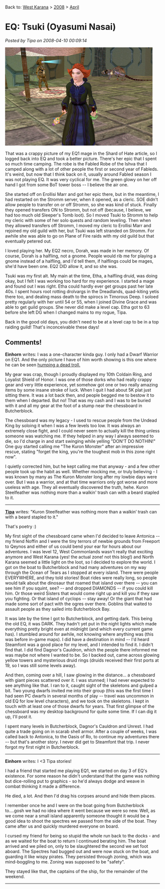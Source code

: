 Back to: [West Karana](/posts/westkarana.md) > [2008](/posts/2008/westkarana.md) > [April](./westkarana.md)
# EQ: Tsuki (Oyasumi Nasai)

*Posted by Tipa on 2008-04-10 00:09:14*

![eqgame-2008-04-09-20-11-01-28.jpg](../../../uploads/2008/04/eqgame-2008-04-09-20-11-01-28.jpg)

That was a crappy picture of my EQ1 mage in the Shard of Hate article, so I logged back into EQ and took a better picture. There's her epic that I spent so much time camping. The robe is the Fabled Robe of the Ishva that I camped along with a lot of other people the first or second year of Fableds. It's weird, but now that I think back on it, usually around Fabled season I was not playing EQ. It was very cyclical for me. The green glowy on her off hand I got from some BoT tower boss -- I believe the air one.

She started off on Erollisi Marr and got her epic there, but in the meantime, I had restarted on the Stromm server, when it opened, as a cleric. SOE didn't allow people to transfer on or off Stromm, so she was kind of stuck. Finally they opened transfers ON to Stromm, but not off (because, I believe, we had too much old Sleeper's Tomb loot). So I moved Tsuki to Stromm to help my cleric with some of her solo quests and random leveling. Then when they allowed transfers off Stromm, I moved my cleric to Erollisi Marr and rejoined my old guild with her, but Tsuki was left stranded on Stromm. For awhile she was able to go on Plane of Fire raids with my old guild but that eventually petered out.

I loved playing her. My EQ2 necro, Dorah, was made in her memory. Of course, Dorah is a halfling, not a gnome. People would rib me for playing a gnome instead of a halfling, and I'd tell them, if halflings could be mages, she'd have been one. EQ2 DID allow it, and so she was.

Tsuki was my first alt. My main at the time, Etha, a halfling druid, was doing okay, but I felt I was working too hard for my experience. I started a mage and found out I was right. Etha could hardly ever get groups past her late 40s. I spent hours root rotting drolvargs in the Dreadlands, quad-kiting yetis there too, and dealing mass death to the spirocs in Timorous Deep. I soloed pretty regularly with her until 54 or 55, when I joined Divine Grace and was able to get guild groups. She never did make a level cap. Etha got to 63 before she left DG when I changed mains to my rogue, Tipa.

Back in the good old days, you didn't need to be at a level cap to be in a top raiding guild! That's inconceivable these days!

## Comments!

**Einhorn** writes: I was a one-character kinda guy. I only had a Dwarf Warrior on EQ1. And the only picture I have of him worth showing is this one where he can be seen  [humping a dead troll.](http://img339.imageshack.us/img339/9400/humpdedoc6.jpg) 

My gear was crap, though I proudly displayed my 10th Coldain Ring, and Loyalist Shield of Honor. I was one of those dorks who had really crappy gear and very little experience, yet somehow got one or two really amazing items by some insane stroke of luck. When I quit I had about 5K plat just sitting there. It was a lot back then, and people begged me to bestow it to them when I departed. But no! That was my cash and I was to be buried with it and all my gear at the foot of a stump near the chessboard in Butcherblock.

The chessboard was my legacy - I used to rescue people from the Undead King by soloing it when I was a few levels too low. It was always an extremely close fight, and I could never seem to actually kill the thing unless someone was watching me. If they helped in any way I always seemed to die, so I'd charge in and start swinging while yelling "DON'T DO NOTHIN!" One guy started calling me "The Kuron Monster" after an impressive rescue, stating "forget the king, you're the toughest mob in this zone right now".

I quietly corrected him, but he kept calling me that anyway - and a few other people took up the habit as well. Whether mocking me, or truly believing - I was known by many as The Kuron Monster long after my lowbie days were over. But I was a warrior, and at that time warriors only got worse and more useless with age. They all eventually discovered the truth, hehe. Kuron Steelfeather was nothing more than a walkin' trash can with a beard stapled to it.

---

**[Tipa](https://chasingdings.com)** writes: "Kuron Steelfeather was nothing more than a walkin’ trash can with a beard stapled to it."

That's poetry :)

My first sight of the chessboard came when I'd decided to leave Antonica -- my friend Noffin and I were the tiny terrors of newbie grounds from Freeport to Qeynos and either of us could bend your ear for hours about our adventures. I was level 12, West Commonlands wasn't really that exciting anymore and West Karana (yes! the actual zone! not this blog!) and North Karana seemed a little light on the loot, so I decided to explore the world. I got on the boat to Butcherblock and had many adventures on my way through the Ocean of Tears as I stopped at every island. There were people EVERYWHERE, and they told stories! Boat rides were really long, so people would talk about the dinosaur that roamed that island over there -- you can see him if you squint, see? -- and dropped DIAMONDS -- if you could kill him. Or those weird Sisters that would come right up and kill you if they saw you fighting. Or that island of cyclops -- stay away! Or the giant that had made some sort of pact with the ogres over there. Goblins that waited to assault people as they sailed into Butcherblock Bay.

It was late by the time I got to Butcherblock, and getting dark. This being the old EQ, it was DARK. They hadn't yet put in the night lights which made everything pretty bright even at midnight (and which every current game has). I stumbled around for awhile, not knowing where anything was (this was before in-game maps). I did have a destination in mind -- I'd heard Steamfont was a good place for my level, and I intended to find it. I didn't find that. I did find Dagnor's Cauldron, which the people there informed me was maybe not where I wanted to be. So I backed out, came across glowing yellow towers and mysterious druid rings (druids received their first ports at 19, so I was still some levels away).

And then, coming over a hill, I saw glowing in the distance... a chessboard with giant pieces scattered over it. I was stunned; I had never expected to see anything like that. I ran to it, caught sight of the skeletons and gulped a bit. Two young dwarfs invited me into their group (this was the first time I had seen PC dwarfs in several months of play -- travel was uncommon in old EQ for low level characters), and we took on the skeletons. I kept in touch with at least one of those dwarfs for years. That first glimpse of the chessboard was my desktop background for quite some time. If I can dig it up, I'll post it.

I spent many levels in Butcherblock, Dagnor's Cauldron and Unrest. I had quite a trade going on in scarab shell armor. After a couple of weeks, I was called back to Antonica, to the Oasis of Ro, to continue my adventures there -- but that's another story. I never did get to Steamfont that trip. I never forgot my first night in Butcherblock.

---

**Einhorn** writes: I <3 Tipa stories!

I had a friend that started me playing EQ1, we started on day 3 of EQ's existence. For some reason he didn't understand that the game was nothing but dice-rolling put to graphics - so he'd always dodge and weave in combat thinking it made a difference.

He died, a lot. And then I'd drag his corpses around and hide them places.

I remember once he and I were on the boat going from Butcherblock to....gosh we had no idea where it went because we were so new. Well, as we come near a small island apparently someone thought it would be a good idea to shoot the spectres we passed from the side of the boat. They came after us and quickly murdered everyone on board.

I cursed my friend for being so stupid the whole run back to the docks - and as we waited for the boat to return I continued berating him. The boat arrived and we piled on, only to be slaughtered the second we set foot aboard. The Spectres had bugged out and were now stuck on the boat, and guarding it like wispy pirates. They persisted through zoning, which was mind-boggling to me. Zoning was supposed to be "safety".

They stayed like that, the captains of the ship, for the remainder of the weekend.

---

